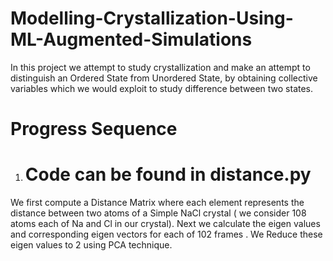 # Modelling-Crystallization-Using-ML-Augmented-Simulations
In this project we attempt to study crystallization and make an attempt to distinguish an Ordered State from Unordered State, by obtaining collective variables which we would exploit to study difference between two states.
# Progress Sequence

 1. # Code can be found in distance.py
We first compute a Distance Matrix where each element represents the distance between two atoms of a Simple NaCl crystal ( we consider 108 atoms each of Na and Cl in our crystal).
Next we calculate the eigen values and corresponding eigen vectors for each of 102 frames .
We Reduce these eigen values to 2 using PCA technique.

